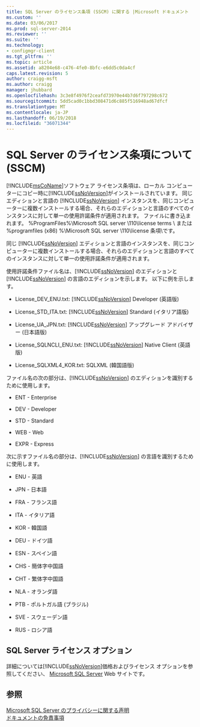 ```yaml
---
title: SQL Server のライセンス条項 (SSCM) に関する |Microsoft ドキュメント
ms.custom: ''
ms.date: 03/06/2017
ms.prod: sql-server-2014
ms.reviewer: ''
ms.suite: ''
ms.technology:
- configmgr-client
ms.tgt_pltfrm: ''
ms.topic: article
ms.assetid: a8204e68-c476-4fe0-8bfc-e6dd5c0da4cf
caps.latest.revision: 5
author: craigg-msft
ms.author: craigg
manager: jhubbard
ms.openlocfilehash: 3c3e8f4976f2ceafd73970e44b7d6f797298c672
ms.sourcegitcommit: 5dd5cad0c1bbd308471d6c885f516948ad67dfcf
ms.translationtype: MT
ms.contentlocale: ja-JP
ms.lasthandoff: 06/19/2018
ms.locfileid: "36071344"
---
```

# <a name="about-the-sql-server-license-terms-sscm"></a>SQL Server のライセンス条項について (SSCM)
  [!INCLUDE[msCoName](../../includes/msconame-md.md)]ソフトウェア ライセンス条項は、ローカル コンピューターにコピー時に[!INCLUDE[ssNoVersion](../../includes/ssnoversion-md.md)]がインストールされています。 同じエディションと言語の [!INCLUDE[ssNoVersion](../../includes/ssnoversion-md.md)] インスタンスを、同じコンピューターに複数インストールする場合、それらのエディションと言語のすべてのインスタンスに対して単一の使用許諾条件が適用されます。 ファイルに書き込まれます。 %ProgramFiles%\Microsoft SQL server \110\license terms \ または %programfiles (x86) %\Microsoft SQL server \110\license 条項\\です。  
  
 同じ [!INCLUDE[ssNoVersion](../../includes/ssnoversion-md.md)] エディションと言語のインスタンスを、同じコンピューターに複数インストールする場合、それらのエディションと言語のすべてのインスタンスに対して単一の使用許諾条件が適用されます。  
  
 使用許諾条件ファイル名は、[!INCLUDE[ssNoVersion](../../includes/ssnoversion-md.md)] のエディションと [!INCLUDE[ssNoVersion](../../includes/ssnoversion-md.md)] の言語のエディションを示します。 以下に例を示します。  
  
-   License_DEV_ENU.txt: [!INCLUDE[ssNoVersion](../../includes/ssnoversion-md.md)] Developer (英語版)  
  
-   License_STD_ITA.txt: [!INCLUDE[ssNoVersion](../../includes/ssnoversion-md.md)] Standard (イタリア語版)  
  
-   License_UA_JPN.txt: [!INCLUDE[ssNoVersion](../../includes/ssnoversion-md.md)] アップグレード アドバイザー (日本語版)  
  
-   License_SQLNCLI_ENU.txt: [!INCLUDE[ssNoVersion](../../includes/ssnoversion-md.md)] Native Client (英語版)  
  
-   License_SQLXML4_KOR.txt: SQLXML (韓国語版)  
  
 ファイル名の次の部分は、[!INCLUDE[ssNoVersion](../../includes/ssnoversion-md.md)] のエディションを識別するために使用します。  
  
-   ENT - Enterprise  
  
-   DEV - Developer  
  
-   STD - Standard  
  
-   WEB - Web  
  
-   EXPR - Express  
  
 次に示すファイル名の部分は、[!INCLUDE[ssNoVersion](../../includes/ssnoversion-md.md)] の言語を識別するために使用します。  
  
-   ENU - 英語  
  
-   JPN - 日本語  
  
-   FRA - フランス語  
  
-   ITA - イタリア語  
  
-   KOR - 韓国語  
  
-   DEU - ドイツ語  
  
-   ESN - スペイン語  
  
-   CHS - 簡体字中国語  
  
-   CHT - 繁体字中国語  
  
-   NLA - オランダ語  
  
-   PTB - ポルトガル語 (ブラジル)  
  
-   SVE - スウェーデン語  
  
-   RUS - ロシア語  
  
## <a name="sql-server-licensing-options"></a>SQL Server ライセンス オプション  
 詳細については[!INCLUDE[ssNoVersion](../../includes/ssnoversion-md.md)]価格およびライセンス オプションを参照してください、 [Microsoft SQL Server](http://go.microsoft.com/fwlink/?LinkId=190955) Web サイトです。  
  
## <a name="see-also"></a>参照  
 [Microsoft SQL Server のプライバシーに関する声明](../../../2014/getting-started/microsoft-sql-server-privacy-statement.md)   
 [ドキュメントの免責事項](../../../2014/getting-started/legal-notice-for-documentation.md)  
  
  